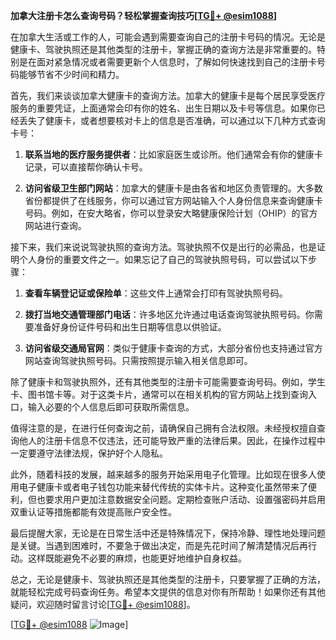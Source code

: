 **加拿大注册卡怎么查询号码？轻松掌握查询技巧[[TG💪+ @esim1088](https://t.me/s/esim1088)]**

在加拿大生活或工作的人，可能会遇到需要查询自己的注册卡号码的情况。无论是健康卡、驾驶执照还是其他类型的注册卡，掌握正确的查询方法是非常重要的。特别是在面对紧急情况或者需要更新个人信息时，了解如何快速找到自己的注册卡号码能够节省不少时间和精力。

首先，我们来谈谈加拿大健康卡的查询方法。加拿大的健康卡是每个居民享受医疗服务的重要凭证，上面通常会印有你的姓名、出生日期以及卡号等信息。如果你已经丢失了健康卡，或者想要核对卡上的信息是否准确，可以通过以下几种方式查询卡号：

1. **联系当地的医疗服务提供者**：比如家庭医生或诊所。他们通常会有你的健康卡记录，可以直接帮你确认卡号。
   
2. **访问省级卫生部门网站**：加拿大的健康卡是由各省和地区负责管理的。大多数省份都提供了在线服务，你可以通过官方网站输入个人身份信息来查询健康卡号码。例如，在安大略省，你可以登录安大略健康保险计划（OHIP）的官方网站进行查询。

接下来，我们来说说驾驶执照的查询方法。驾驶执照不仅是出行的必需品，也是证明个人身份的重要文件之一。如果忘记了自己的驾驶执照号码，可以尝试以下步骤：

1. **查看车辆登记证或保险单**：这些文件上通常会打印有驾驶执照号码。
   
2. **拨打当地交通管理部门电话**：许多地区允许通过电话查询驾驶执照号码。你需要准备好身份证件号码和出生日期等信息以供验证。

3. **访问省级交通局官网**：类似于健康卡查询的方式，大部分省份也支持通过官方网站查询驾驶执照号码。只需按照提示输入相关信息即可。

除了健康卡和驾驶执照外，还有其他类型的注册卡可能需要查询号码。例如，学生卡、图书馆卡等。对于这类卡片，通常可以在相关机构的官方网站上找到查询入口，输入必要的个人信息后即可获取所需信息。

值得注意的是，在进行任何查询之前，请确保自己拥有合法权限。未经授权擅自查询他人的注册卡信息不仅违法，还可能导致严重的法律后果。因此，在操作过程中一定要遵守法律法规，保护好个人隐私。

此外，随着科技的发展，越来越多的服务开始采用电子化管理。比如现在很多人使用电子健康卡或者电子钱包功能来替代传统的实体卡片。这种变化虽然带来了便利，但也要求用户更加注意数据安全问题。定期检查账户活动、设置强密码并启用双重认证等措施都能有效提高账户安全性。

最后提醒大家，无论是在日常生活中还是特殊情况下，保持冷静、理性地处理问题是关键。当遇到困难时，不要急于做出决定，而是先花时间了解清楚情况后再行动。这样既能避免不必要的麻烦，也能更好地维护自身权益。

总之，无论是健康卡、驾驶执照还是其他类型的注册卡，只要掌握了正确的方法，就能轻松完成号码查询任务。希望本文提供的信息对你有所帮助！如果你还有其他疑问，欢迎随时留言讨论[[TG💪+ @esim1088](https://t.me/s/esim1088)]。

[[TG💪+ @esim1088](https://t.me/s/esim1088) ![Image](https://i.postimg.cc/4NQfJmqS/Snipaste-2025-05-13-00-14-12.png)]